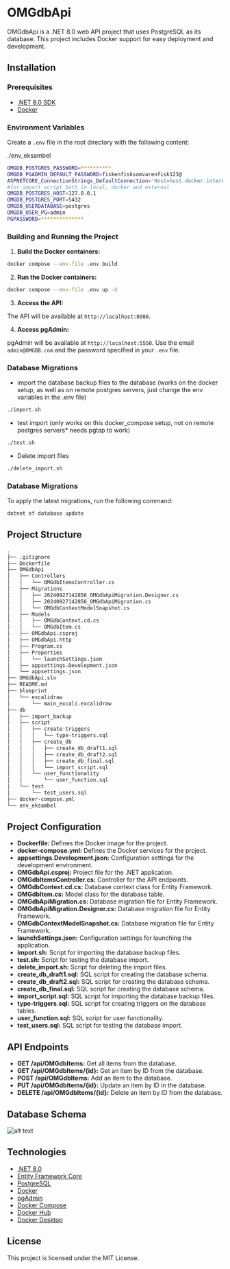 # OMGdbApi

OMGdbApi is a .NET 8.0 web API project that uses PostgreSQL as its database. This project includes Docker support for easy deployment and development.

## Installation

### Prerequisites

- [.NET 8.0 SDK](https://dotnet.microsoft.com/download/dotnet/8.0)
- [Docker](https://www.docker.com/get-started)

### Environment Variables

Create a `.env` file in the root directory with the following content:

./env_eksambel
```sh
OMGDB_POSTGRES_PASSWORD=**********
OMGDB_PGADMIN_DEFAULT_PASSWORD=fiskenfisksomvarenfisk123@
ASPNETCORE_ConnectionStrings_DefaultConnection='Host=host.docker.internal;Port=532;Database=OMGDB_db;Username=admin;Password=**********'
#for import script both in local, docker and external
OMGDB_POSTGRES_HOST=127.0.0.1
OMGDB_POSTGRES_PORT=5432
OMGDB_USERDATABASE=postgres
OMGDB_USER_PG=admin
PGPASSWORD=**************
```


### Building and Running the Project

1. **Build the Docker containers:**

```sh
docker compose --env-file .env build
```

2. **Run the Docker containers:**

```sh
docker compose --env-file .env up -d
```

3. **Access the API:**

The API will be available at `http://localhost:8080`.

4. **Access pgAdmin:**

pgAdmin will be available at `http://localhost:5550`. Use the email `admin@OMGDB.com` and the password specified in your `.env` file.



### Database Migrations

- import the database backup files to the database
(works on the docker setup, as well as on remote postgres servers, just change the env variables in the .env file)

```sh
./import.sh
```
- test import (only works on this docker_compose setup, not on remote postgres  servers* needs pgtap to work)

```sh
./test.sh
```

- Delete import files
```sh
./delete_import.sh
```
### Database Migrations

To apply the latest migrations, run the following command:

```sh
dotnet ef database update
```

## Project Structure

```sh
.
├── .gitignore     
├── Dockerfile     
├── OMGdbApi       
│   ├── Controllers
│   │   └── OMGdbItemsController.cs
│   ├── Migrations
│   │   ├── 20240927142856_OMGdbApiMigration.Designer.cs
│   │   ├── 20240927142856_OMGdbApiMigration.cs
│   │   └── OMGdbContextModelSnapshot.cs
│   ├── Models
│   │   ├── OMGdbContext.cd.cs
│   │   └── OMGdbItem.cs
│   ├── OMGdbApi.csproj
│   ├── OMGdbApi.http
│   ├── Program.cs
│   ├── Properties
│   │   └── launchSettings.json
│   ├── appsettings.Development.json
│   └── appsettings.json
├── OMGdbApi.sln
├── README.md
├── blueprint
│   └── excalidraw
│       └── main_excali.excalidraw
├── db
│   ├── import_backup
│   ├── script
│   │   ├── create-triggers
│   │   │   └── type-triggers.sql
│   │   ├── create_db
│   │   │   ├── create_db_draft1.sql
│   │   │   ├── create_db_draft2.sql
│   │   │   ├── create_db_final.sql
│   │   │   └── import_script.sql
│   │   └── user_functionality
│   │       └── user_function.sql
│   └── test
│       └── test_users.sql
├── docker-compose.yml
└── env_eksambel
```

## Project Configuration

- **Dockerfile:** Defines the Docker image for the project.
- **docker-compose.yml:** Defines the Docker services for the project.
- **appsettings.Development.json:** Configuration settings for the development environment.
- **OMGdbApi.csproj:** Project file for the .NET application.
- **OMGdbItemsController.cs:** Controller for the API endpoints.
- **OMGdbContext.cd.cs:** Database context class for Entity Framework.
- **OMGdbItem.cs:** Model class for the database table.
- **OMGdbApiMigration.cs:** Database migration file for Entity Framework.
- **OMGdbApiMigration.Designer.cs:** Database migration file for Entity Framework.
- **OMGdbContextModelSnapshot.cs:** Database migration file for Entity Framework.
- **launchSettings.json:** Configuration settings for launching the application.
- **import.sh:** Script for importing the database backup files.
- **test.sh:** Script for testing the database import.
- **delete_import.sh:** Script for deleting the import files.
- **create_db_draft1.sql:** SQL script for creating the database schema.
- **create_db_draft2.sql:** SQL script for creating the database schema.
- **create_db_final.sql:** SQL script for creating the database schema.
- **import_script.sql:** SQL script for importing the database backup files.
- **type-triggers.sql:** SQL script for creating triggers on the database tables.
- **user_function.sql:** SQL script for user functionality.
- **test_users.sql:** SQL script for testing the database import.

## API Endpoints

- **GET /api/OMGdbItems:** Get all items from the database.
- **GET /api/OMGdbItems/{id}:** Get an item by ID from the database.
- **POST /api/OMGdbItems:** Add an item to the database.
- **PUT /api/OMGdbItems/{id}:** Update an item by ID in the database.
- **DELETE /api/OMGdbItems/{id}:** Delete an item by ID from the database.

## Database Schema
![alt text](./blueprint/ERdiagram.svg)
<img srec ="./blueprint/ERdiagram.svg">


## Technologies

- [.NET 8.0](https://dotnet.microsoft.com/download/dotnet/8.0)
- [Entity Framework Core](https://docs.microsoft.com/en-us/ef/core/)
- [PostgreSQL](https://www.postgresql.org/)
- [Docker](https://www.docker.com/)
- [pgAdmin](https://www.pgadmin.org/)
- [Docker Compose](https://docs.docker.com/compose/)
- [Docker Hub](https://hub.docker.com/)
- [Docker Desktop](https://www.docker.com/products/docker-desktop)


## License

This project is licensed under the MIT License.